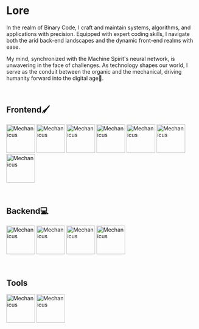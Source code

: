  # Lore
<p aling="center">
 In the realm of Binary Code, I craft and maintain systems, algorithms, and applications with precision. Equipped with expert coding skills, I navigate both the arid back-end landscapes and the dynamic front-end realms with ease.

My mind, synchronized with the Machine Spirit's neural network, is unwavering in the face of challenges. As technology shapes our world, I serve as the conduit between the organic and the mechanical, driving humanity forward into the digital age🚀. 
</p>
<br>
<h2>Frontend🖌</h2>
<p aling="center">
 <img src="https://upload.wikimedia.org/wikipedia/commons/4/4c/Typescript_logo_2020.svg" alt="Mechanicus" width="75" height="75""> 
 <img src="https://upload.wikimedia.org/wikipedia/commons/a/a7/React-icon.svg" alt="Mechanicus" width="75" height="75" ">
 <img src="https://upload.wikimedia.org/wikipedia/commons/d/d5/CSS3_logo_and_wordmark.svg" alt="Mechanicus" width="75" height="75" ">
 <img src="https://upload.wikimedia.org/wikipedia/commons/d/d5/Tailwind_CSS_Logo.svg" alt="Mechanicus" width="75" height="75" ">
 <img src="https://raw.githubusercontent.com/reduxjs/redux/master/logo/logo.png" alt="Mechanicus" width="75" height="75" ">
 <img src="https://upload.wikimedia.org/wikipedia/commons/6/61/HTML5_logo_and_wordmark.svg" alt="Mechanicus" width="75" height="75" ">
 <img src="https://upload.wikimedia.org/wikipedia/commons/9/99/Unofficial_JavaScript_logo_2.svg" alt="Mechanicus" width="75" height="75" ">
</p>
<br>
<h2>Backend💻</h2>
<p aling="center">
 <img src="https://upload.wikimedia.org/wikipedia/commons/4/4c/Typescript_logo_2020.svg" alt="Mechanicus" width="75" height="75""> 
 <img src="https://upload.wikimedia.org/wikipedia/commons/d/d9/Node.js_logo.svg" alt="Mechanicus" width="75" height="75" ">
 <img src="https://upload.wikimedia.org/wikipedia/commons/d/db/Npm-logo.svg" alt="Mechanicus" width="75" height="75" ">
 <img src="https://i.pinimg.com/564x/09/96/e0/0996e0223646744e53d78ba90131be07.jpg" alt="Mechanicus" width="75" height="75" ">
</p>
<br>
<h2>Tools</h2>
<p aling="center">
 <img src="https://upload.wikimedia.org/wikipedia/commons/thumb/3/3f/Git_icon.svg/2048px-Git_icon.svg.png" alt="Mechanicus" width="75" height="75""> 
 <img src="https://cdn.icon-icons.com/icons2/3053/PNG/512/microsoft_visual_studio_code_macos_bigsur_icon_189957.png" alt="Mechanicus" width="75" height="75""> 
</p>


